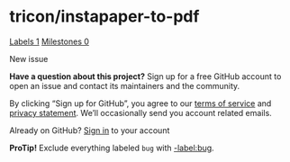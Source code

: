 # tricon/instapaper-to-pdf

 [Labels 1](https://github.com/tricon/instapaper-to-pdf/labels) [Milestones 0](https://github.com/tricon/instapaper-to-pdf/milestones)

 New issue

 **Have a question about this project?** Sign up for a free GitHub account to open an issue and contact its maintainers and the community.

By clicking “Sign up for GitHub”, you agree to our [terms of service](https://docs.github.com/terms) and [privacy statement](https://docs.github.com/privacy). We’ll occasionally send you account related emails.

 Already on GitHub? [Sign in](https://github.com/login?return_to=%2Ftricon%2Finstapaper-to-pdf%2Fissues%2Fnew) to your account

**ProTip!** Exclude everything labeled `bug` with [-label:bug](https://github.com/tricon/instapaper-to-pdf/issues?q=is%3Aissue+is%3Aopen+-label%3Abug).

